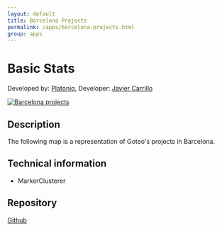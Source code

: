 ```yaml
---
layout: default
title: Barcelona Projects
permalink: /apps/barcelona-projects.html
group: apps
---
```

# Basic Stats
Developed by: [Platoniq](http://platoniq.net/), Developer: [Javier Carrillo](https://twitter.com/javicarrillo)

[![Barcelona projects](https://developers.goteo.org/assets/images/barcelona.png)](http://experiments.goteo.org/barcelona-projects)


## Description

 The following map is a representation of Goteo's projects in Barcelona. 

## Technical information

- MarkerClusterer

## Repository

[Github]()






